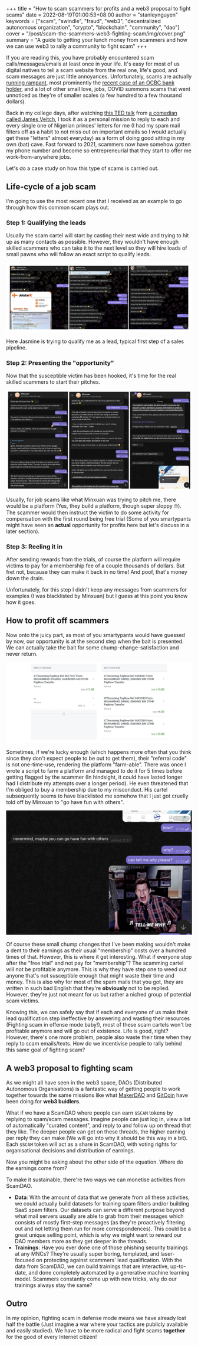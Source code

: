 +++
title = "How to scam scammers for profits and a web3 proposal to fight scams"
date = 2022-08-19T01:00:53+08:00
author = "stanleynguyen"
keywords = ["scam", "swindle", "fraud", "web3", "decentralized autonomous organization", "crypto", "blockchain", "community", "dao"]
cover = "/post/scam-the-scammers-web3-fighting-scam/img/cover.png"
summary = "A guide to getting your lunch money from scammers and how we can use web3 to rally a community to fight scam"
+++

If you are reading this, you have probably encountered scam calls/messages/emails at least once in your life.
It's easy for most of us digital natives to tell a scam website from the real one, life's good, and scam messages are just little annoyances.
Unfortunately, scams are actually [running rampant](https://www.channelnewsasia.com/singapore/ocbc-phishing-scam-more-losses-victims-reported-2469086), most prominently the [recent case of an OCBC bank holder](https://mothership.sg/2022/01/singaporean-man-lose-ocbc-savings/), and a lot of other small love, jobs, COVID summons scams that went unnoticed as they're of smaller scales (a few hundred to a few thousand dollars).

Back in my college days, after watching [this TED talk](https://www.ted.com/talks/james_veitch_this_is_what_happens_when_you_reply_to_spam_email) from [a comedian called James Veitch](https://www.youtube.com/c/jamesveitch), I took it as a personal mission to reply to each and every single one of Nigerian princes' letters for me (I had my spam mail filters off as a habit to not miss out on important emails so I would actually get these "letters" almost everyday) as a form of doing good sitting in my own (bat) cave.
Fast forward to 2021, scammers now have somehow gotten my phone number and become so entrepreneurial that they start to offer me work-from-anywhere jobs.

Let's do a case study on how this type of scams is carried out.

## Life-cycle of a job scam

I'm going to use the most recent one that I received as an example to go through how this common scam plays out.

### Step 1: Qualifying the leads

Usually the scam cartel will start by casting their nest wide and trying to hit up as many contacts as possible.
However, they wouldn't have enough skilled scammers who can take it to the next level so they will hire loads of small pawns who will follow an exact script to qualify leads.

![Jasmine trying to qualify me as a lead](./img/lead-qualification.png)

Here Jasmine is trying to qualify me as a lead, typical first step of a sales pipeline.

### Step 2: Presenting the "opportunity"

Now that the susceptible victim has been hooked, it's time for the real skilled scammers to start their pitches.

![Minxuan pitching the review platform](./img/opportunity.png)

Usually, for job scams like what Minxuan was trying to pitch me, there would be a platform (Yes, they build a platform, though super sloppy 🙄).
The scammer would then instruct the victim to do some activity for compensation with the first round being free trial (Some of you smartypants might have seen an **actual** opportunity for profits here but let's discuss in a later section).

### Step 3: Reeling it in

After sending rewards from the trials, of course the platform will require victims to pay for a membership fee of a couple thousands of dollars.
But fret not, because they can make it back in no time! And poof, that's money down the drain.

Unfortunately, for this step I didn't keep any messages from scammers for examples (I was blacklisted by Minxuan) but I guess at this point you know how it goes.

## How to profit off scammers

Now onto the juicy part, as most of you smartypants would have guessed by now, our opportunity is at the second step when the bait is presented.
We can actually take the bait for some chump-change-satisfaction and never return.

![Chump change earnings](./img/chump-change.png)

Sometimes, if we're lucky enough (which happens more often that you think since they don't expect people to be out to get them), their "referral code" is not one-time-use, rendering the platform "farm-able".
There was once I wrote a script to farm a platform and managed to do it for 5 times before getting flagged by the scammer (In hindsight, it could have lasted longer had I distribute my attempts over a longer period).
He even threatened that I'm obliged to buy a membership due to my misconduct.
His cartel subsequently seems to have blacklisted me somehow that I just got cruelly told off by Minxuan to "go have fun with others".

![Told of by Minxuan](./img/go-have-fun.png)

Of course these small chump changes that I've been making wouldn't make a dent to their earnings as their usual "membership" costs over a hundred times of that.
However, this is where it get interesting. What if everyone stop after the "free trial" and not pay for "membership"?
The scamming cartel will not be profitable anymore. This is why they have step one to weed out anyone that's not susceptible enough that might waste their time and money.
This is also why for most of the spam mails that you got, they are written in such bad English that they're **obviously** not to be replied.
However, they're just not meant for us but rather a niched group of potential scam victims.

Knowing this, we can safely say that if each and everyone of us make their lead qualification step ineffective by answering and wasting their resources (Fighting scam in offense mode baby!), most of these scam cartels won't be profitable anymore and will go out of existence. Life is good, right?
However, there's one more problem, people also waste their time when they reply to scam emails/texts.
How do we incentivise people to rally behind this same goal of fighting scam?

## A web3 proposal to fighting scam

As we might all have seen in the web3 space, DAOs (Distributed Autonomous Organisations) is a fantastic way of getting people to work together towards the same missions like what [MakerDAO](https://makerdao.com/) and [GitCoin](https://gitcoin.co/) have been doing for **web3 buidlers**.

What if we have a ScamDAO where people can earn `$SCAM` tokens by replying to spam/scam messages.
Imagine people can just log in, view a list of automatically "curated content", and reply to and follow up on thread that they like.
The deeper people can get on these threads, the higher earning per reply they can make (We will go into why it should be this way in a bit).
Each `$SCAM` token will act as a share in ScamDAO, with voting rights for organisational decisions and distribution of earnings.

Now you might be asking about the other side of the equation. Where do the earnings come from?

To make it sustainable, there're two ways we can monetise activities from ScamDAO.

- **Data**: With the amount of data that we generate from all these activities, we could actually build datasets for training spam filters and/or building SaaS spam filters. Our datasets can serve a different purpose beyond what mail servers usually are able to grab from their messages which consists of mostly first-step messages (as they're proactively filtering out and not letting them run for more correspondences). This could be a great unique selling point, which is why we might want to reward our DAO members more as they get deeper in the threads.
- **Trainings**: Have you ever done one of those phishing security trainings at any MNCs? They're usually super boring, templated, and laser-focused on protecting against scammers' lead qualification. With the data from ScamDAO, we can build trainings that are interactive, up-to-date, and done completely automated by a generative machine learning model. Scammers constantly come up with new tricks, why do our trainings always stay the same?

## Outro

In my opinion, fighting scam in defense mode means we have already lost half the battle (Just imagine a war where your tactics are publicly available and easily studied).
We have to be more radical and fight scams **together** for the good of every Internet citizen!
